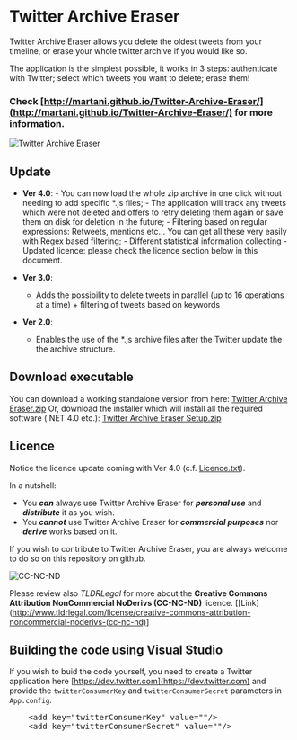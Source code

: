 Twitter Archive Eraser
================

Twitter Archive Eraser allows you delete the oldest tweets from your timeline, or erase your whole twitter archive if you would like so.

The application is the simplest possible, it works in 3 steps: authenticate with Twitter; select which tweets you want to delete; erase them!


### Check [http://martani.github.io/Twitter-Archive-Eraser/](http://martani.github.io/Twitter-Archive-Eraser/) for more information.

![Twitter Archive Eraser](http://1.bp.blogspot.com/-LCvlx4R6OYM/URuxyFaMuuI/AAAAAAAAENA/esruT56sJlc/s400/step1.png)

Update
----------

- **Ver 4.0**: 
      - You can now load the whole zip archive in one click without needing to add specific *.js files;
      - The application will track any tweets which were not deleted and offers to retry deleting them again or save them on disk for deletion in the future;
      - Filtering based on regular expressions: Retweets, mentions etc... You can get all these very easily with Regex based filtering;
      - Different statistical information collecting
      - Updated licence: please check the licence section below in this document.
		 
- **Ver 3.0**: 
     - Adds the possibility to delete tweets in parallel (up to 16 operations at a time) + filtering of tweets based on keywords

- **Ver 2.0**: 
     - Enables the use of the *.js archive files after the Twitter update the the archive structure.


Download executable
-------------------

You can download a working standalone version from here: [Twitter Archive Eraser.zip](Twitter%20Archive%20Eraser.zip?raw=true)
Or, download the installer which will install all the required software (.NET 4.0 etc.): [Twitter Archive Eraser Setup.zip](Twitter%20Archive%20Eraser%20Setup.zip?raw=true)


Licence
-----------
Notice the licence update coming with Ver 4.0 (c.f. [Licence.txt](Licence.txt)).

In a nutshell:

- You ***can*** always use Twitter Archive Eraser for ***personal use*** and ***distribute*** it as you wish.
- You ***cannot*** use Twitter Archive Eraser for ***commercial purposes*** nor ***derive*** works based on it. 

If you wish to contribute to Twitter Archive Eraser, you are always welcome to do so on this repository on github.

![CC-NC-ND](http://i.creativecommons.org/l/by-nc-nd/3.0/88x31.png)

Please review also *TLDRLegal* for more about the **Creative Commons Attribution NonCommercial NoDerivs (CC-NC-ND)** licence. [[Link](http://www.tldrlegal.com/license/creative-commons-attribution-noncommercial-noderivs-(cc-nc-nd)]

Building the code using Visual Studio
------------------------------------------------------

If you wish to buid the code yourself, you need to create a Twitter application here [https://dev.twitter.com](https://dev.twitter.com) and provide the `twitterConsumerKey` and `twitterConsumerSecret` parameters in `App.config`.
<pre>
	&lt;add key="twitterConsumerKey" value=""/>
	&lt;add key="twitterConsumerSecret" value=""/>
</pre>
